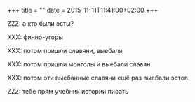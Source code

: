 +++
title = ""
date = 2015-11-11T11:41:00+02:00
+++

ZZZ: а кто были эсты?


XXX: финно-угоры


XXX: потом пришли славяни, выебали


XXX: потом пришли монголы и выебали славян


XXX: потом эти выебанные славяни ещё раз выебали эстов


ZZZ: тебе прям учебник истории писать


